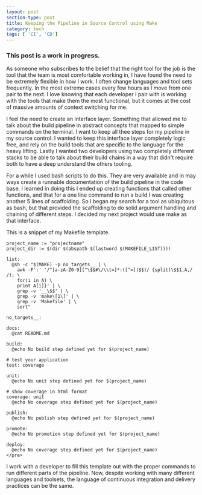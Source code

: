 ```yaml
---
layout: post
section-type: post
title: Keeping the Pipeline in Source Control using Make
category: tech
tags: [ 'CI', 'CD']
---
```


### This post is a work in progress.

As someone who subscribes to the belief that the right tool for the job is the
tool that the team is most comfortable working in, I have found the need to be
extremely flexible in how I work. I often change languages and tool sets
frequently.  In the most extreme cases every few hours as I move from one pair
to the next. I love knowing that each developer I pair with is working with the
tools that make them the most functional, but it comes at the cost of massive
amounts of context switching for me.


I feel the need to create an interface layer.  Something that allowed me to talk
about the build pipeline in abstract concepts that mapped to simple commands on
the terminal. I want to keep all thee steps for my pipeline in my source
control. I wanted to keep this interface layer completely logic free, and rely
on the build tools that are specific to the language for the heavy lifting.
Lastly I wanted two developers using two completely different stacks to be able
to talk about their build chains in a way that didn't require both to have a
deep understand the others tooling.


For a while I used bash scripts to do this. They are very available and in may
ways create a runnable documentation of the build pipeline in the code base. I
learned in doing this I ended up creating functions that called other functions,
and that for a one line command to run a build I was creating another 5 lines of
scaffolding. So I began my search for a tool as ubiquitous as bash, but that
provided the scaffolding to do solid argument handling and chaining of different
steps. I decided my next project would use make as that interface.


This is a snippet of my Makefile template.

```
project_name := "projectname"
project_dir := $(dir $(abspath $(lastword $(MAKEFILE_LIST))))

list:
  @sh -c "$(MAKE) -p no_targets__ | \
    awk -F':' '/^[a-zA-Z0-9][^\$$#\/\\t=]*:([^=]|$$)/ {split(\$$1,A,/ /); \
    for(i in A) \
    print A[i]}' | \
    grep -v '__\$$' | \
    grep -v 'make\[1\]' | \
    grep -v 'Makefile' | \
    sort"

no_targets__:

docs:
  @cat README.md

build:
  @echo No build step defined yet for $(project_name)

# test your application
test: coverage

unit:
  @echo No unit step defined yet for $(project_name)

# show coverage in html format
coverage: unit
  @echo No coverage step defined yet for $(project_name)

publish:
  @echo No publish step defined yet for $(project_name)

promote:
  @echo No promotion step defined yet for $(project_name)

deploy:
  @echo No coverage step defined yet for $(project_name)
</pre>
```
I work with a developer to fill this template out with the proper commands to
run different parts of the pipeline. Now, despite working with many different
languages and toolsets, the language of continuous integration and delivery
practices can be the same.
